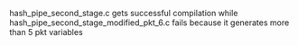 hash_pipe_second_stage.c gets successful compilation while hash_pipe_second_stage_modified_pkt_6.c fails because it generates more than 5 pkt variables

